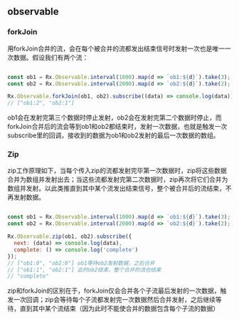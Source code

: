 ## observable

### forkJoin

用forkJoin合并的流，会在每个被合并的流都发出结束信号时发射一次也是唯一一次数据。假设我们有两个流：

```javascript

const ob1 = Rx.Observable.interval(1000).map(d => `ob1:${d}`).take(3);
const ob2 = Rx.Observable.interval(2000).map(d => `ob2:${d}`).take(2);

Rx.Observable.forkJoin(ob1, ob2).subscribe((data) => console.log(data));
// ["ob1:2", "ob2:1"]

```

ob1会在发射完第三个数据时停止发射，ob2会在发射完第二个数据时停止，而forkJoin合并后的流会等到ob1和ob2都结束时，发射一次数据，也就是触发一次subscribe里的回调，接收到的数据为ob1和ob2发射的最后一次数据的数组。


### Zip

zip工作原理如下，当每个传入zip的流都发射完毕第一次数据时，zip将这些数据合并为数组并发射出去；当这些流都发射完第二次数据时，zip再次将它们合并为数组并发射。以此类推直到其中某个流发出结束信号，整个被合并后的流结束，不再发射数据。

```javascript

const ob1 = Rx.Observable.interval(1000).map(d => `ob1:${d}`).take(3);
const ob2 = Rx.Observable.interval(2000).map(d => `ob2:${d}`).take(2);

Rx.Observable.zip(ob1, ob2).subscribe({
  next: (data) => console.log(data),
  complete: () => console.log('complete')
});
// ["ob1:0", "ob2:0"] ob1等待ob2发射数据，之后合并
// ["ob1:1", "ob2:1"] 此时ob2结束，整个合并的流也结束
// "complete"

```

zip和forkJoin的区别在于，forkJoin仅会合并各个子流最后发射的一次数据，触发一次回调；zip会等待每个子流都发射完一次数据然后合并发射，之后继续等待，直到其中某个流结束（因为此时不能使合并的数据包含每个子流的数据）
